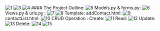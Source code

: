 ![1](https://github.com/user-attachments/assets/45303662-f890-4ec2-bb5d-5d9d73d314f7)
![3](https://github.com/user-attachments/assets/48ac7dc9-dd68-4512-83db-621611830977)
![4](https://github.com/user-attachments/assets/f2abf551-2590-485e-8a38-69e3356df169)
                            #### The Project Outline: 
![5](https://github.com/user-attachments/assets/f0769817-55ed-43bf-8c40-10ac98fb18bf)
                          Models.py & forms.py:
![6](https://github.com/user-attachments/assets/65c09b09-bd84-4e48-a4fd-bc84e3fb6628)
Views.py & urls.py :
![7](https://github.com/user-attachments/assets/930809cd-13df-4fe1-b0bc-b1a3e1f50c8e)
![8](https://github.com/user-attachments/assets/c363f33c-89ac-42d5-a0e1-643eaaff69de)
Template:
addContact.html:
![9](https://github.com/user-attachments/assets/5e198c74-241e-4036-a54c-15b98fdb3571)
contactList.html:
![10](https://github.com/user-attachments/assets/604bee0d-e39b-4ace-993d-4a845344a1da)
CRUD Operation :
Create:
![11](https://github.com/user-attachments/assets/b880df73-2458-434c-8285-2d5ea6c00217)
Read:
![12](https://github.com/user-attachments/assets/f50ad5d0-d4ce-4658-9f03-581bb003732a)
Update:
![13](https://github.com/user-attachments/assets/dc644ddf-5543-43a1-9886-c61c1ee807c2)
Delete:
![14](https://github.com/user-attachments/assets/bbef1866-a786-4464-b2e2-bbd173d81a5a)
![15](https://github.com/user-attachments/assets/e9106172-4183-4c1a-8a5f-f8fc29630194)
